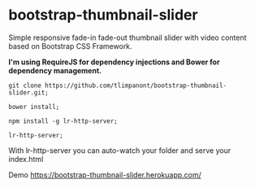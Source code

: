 # bootstrap-thumbnail-slider
Simple responsive fade-in fade-out thumbnail slider with video content based on Bootstrap CSS Framework.

**I'm using RequireJS for dependency injections and Bower for dependency management.**

``` 
git clone https://github.com/tlimpanont/bootstrap-thumbnail-slider.git;

bower install;

npm install -g lr-http-server;

lr-http-server; 

```
With lr-http-server you can auto-watch your folder and serve your index.html


Demo https://bootstrap-thumbnail-slider.herokuapp.com/
